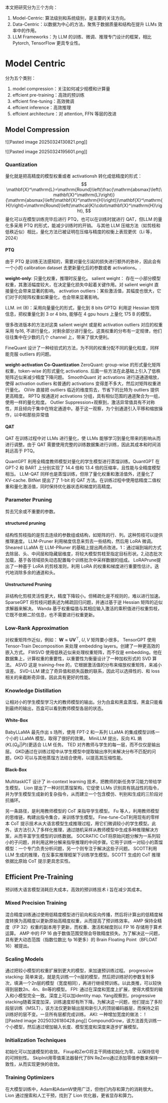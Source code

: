 
本文把研究分为三个方向：
1. Model-Centric: 算法级别和系统级别，是主要的关注方向。
2. Data-Centric：以数据为中心的方法，聚焦于数据质量和结构在提升 LLMs 效率中的作用。
3. LLM Frameworks：为 LLM 的训练、微调、推理专门设计的框架，相比 Pytorch, TensorFlow 更具专业性。

# Model Centric
分为五个类别：
1. model compression：关注如何减少规模和计算量
2. effcient pre-training：高效的预训练
3. effcient fine-tuning：高效微调
4. effcient inference：高效推理
5. effcient architecture：对 attention, FFN 等层的改进

## Model Compression
![[Pasted image 20250324130821.png]]

![[Pasted image 20250324195601.png]]
### Quantization
量化就是把高精度的模型权重或者 activationsh 转化成低精度的形式：
$$
\mathbf{X}^\mathrm{L}=\mathrm{Round}\left(\frac{\mathrm{absmax}\left(\mathbf{X}^\mathrm{L}\right)}{\mathrm{absmax}\left(\mathbf{X}^\mathrm{H}\right)}\mathbf{X}^\mathrm{H}\right)=\mathrm{Round}\left(\mathcal{K}\cdot\mathbf{X}^\mathrm{H}\right),
$$
量化可以在模型训练完毕后进行 PTQ，也可以在训练时就进行 QAT，但LLM 的量化多采用 PTQ 的形式，能减少训练时的开销。
与其他 LLM 压缩方法（如剪枝和低秩近似）相比，量化方法已被证明在压缩与精度的权衡上表现更优（Li 等，2024）

#### PTQ
由于 PTQ 是训练无法感知的，需要对量化引起的损失进行额外的弥补，因此会有一个小的 calibration dataset 去更新量化后的参数或者 activations。.


**weight-only**: 
只量化权重，推理时反量化。
salient weight： 存在一小部分模型权重，其激活幅度较大，在决定量化损失中起着关键作用。对 salient weight 直接量化会带来显著的影响。
activation outliers：某些激活值，其幅度也很大，它们对于的矩阵权重如果量化，也会带来显著影响。

LLM. int (8)：采用向量量化的形式，量化到 8 bits
GPTQ: 利用逆 Hessian 矩阵信息，把权重量化到 3 or 4 bits, 能够在 4 gpu hours 上量化 175 B 的模型。

很多改进版本的方法对这类 salient weight 或是和 activation outliers 对应的权重采用 fp16, 不进行量化，对剩余部分进行量化。这类权重的分布有一定规律，他们往往集中在少数的几个 channel 上，带来了很大便利。

FineQuant 设计了一种经验式的方法，为不同的权重分配不同的量化粒度，同样能克服 outliers 的问题。

**weight-activation Co-Quantization**
ZeroQuant: group-wise 的形式量化矩阵权重，token-wise 的形式量化 activations. 后面一些方法在此基础上引入了低秩矩阵近似来减少精度下降问题。
SmoothQuant 对 activations 进行逐通道缩放，使得 activation outliers 和普通的 activations 变得差不多大，然后对矩阵权重进行量化。
OliVe 直接把 outliers 临近的维度剪去，节省下的比特为 outliers 提供更高精度。
RPTQ 按通道对 activations 分组，具有相似范围的通道聚合为一组，使用一样的量化粒度。
 Outlier Suppression+观察到，激活异常值具有不对称性，并且倾向于集中在特定通道中。基于这一观察，为个别通道引入平移和缩放操作，以中和那些异常值

#### QAT
QAT 在训练过程中对 LLMs 进行量化，使 LLMs 能够学习到量化带来的影响从而进行调整。由于 QAT 需要使用完整的训练数据集进行训练，因此其成本和时间消耗远高于 PTQ。

QuantGPT 利用全精度教师模型对量化的学生模型进行蒸馏训练。QuantGPT 在 GPT-2 和 BART 上分别实现了 14.4 倍和 13.4 倍的压缩率，且性能与全精度模型相当。
LLM-QAT 同样也是蒸馏训练，但除了量化权重和激活值外，还量化了 KV-cache.
BitNet 提出了了 1-bit 的 QAT 方法。在训练过程中使用低精度二值权重和量化激活值，同时保持优化器状态和梯度的高精度。

### Parameter Pruning
剪去冗余或不重要的参数。

#### structured pruning
结构性剪枝指的是剪去连续的参数组或结构，如矩阵的行、列。这种剪枝可以提供推理速度。
LLM-Pruner 利用梯度信息来剪去一些结构，然后用 LoRA 微调。
Sheared LLaMA 在 LLM-PRuner 的基础上提出两点改进。1：通过端到端的方式去除层、头、中间层和隐藏层维度，将较大模型剪枝至指定目标形状。2,动态批次加载，基于各领域损失动态配置每个训练批次中采样数据的组成。
LoRAPrune提出了一种基于 LoRA 的剪枝准则，利用 LoRA 的权重和梯度进行重要性估计。迭代地消除多余的通道和头。

#### Unstructured Pruning
非结构化剪枝灵活性更大，精度下降较小。但稀疏化是不规则的，难以进行加速。
SparseGPT 将剪枝问题表述为稀疏回归问题，并通过基于逆 Hessian 矩阵的近似求解器来解决。
Wanda 基于权重幅值与其相应输入激活的乘积值进行权重剪枝，它既不依赖二阶信息，也不需要进行权重更新。

### Low-Rank Approximation
对权重矩阵作近似，例如： $\mathbf{W}\approx\mathbf{U}\mathbf{V}^\top$, $U,V$ 矩阵要小很多。
TensorGPT 使用 Tensor-Train Decomposition 来处理 embedding layers。创建了一种更高效的嵌入方式。
FWSVD 使用低秩近似来处理权重矩阵，而不仅是 embedding。他在数据集上，计算权重的重要性，以重要性为衡量设计了一种加权形式的 SVD 算法。
ASVD 这是 training-free 的，它根据激活值的分布来缩放权重矩阵，来减小误差。
SVD-LLM 建立了奇异值和损失函数的联系，因此可以选择性的、和 loss 相关的来截断奇异值，因此具有更好的性能。

### Knowledge Distillation
让相对小的学生模型学习大的教师模型的输出。分为白盒和黑盒蒸馏，黑盒只能看到最终的输出，百盒可以看到教师模型各层的状态。

#### White-Box
BabyLLaMA 最先作出 s 场所，使用 FPT-2 和一系列 LLaMA 的集成模型训练一个小的 LLaMA 模型，取得了很好的效果。
MiniLLM 提出，反向 KL 熵($KL(Q_{\theta}||P)$)更适合 LLM 任务。
TED 对齐教师与学生的每一层，而不仅仅是输出层。
GKD通过在训练过程中从学生模型中提取输出序列来解决分布不匹配的问题，GKD 可以与其他蒸馏方法结合使用，以提高其压缩性能。

#### Black-Box
MultitaskICT 设计了 in-context learning 技术，把教师的新任务学习能力带给学生模型。
Lion 提出了一种对抗蒸馏架构，它促使 LLMs 识别具有挑战性的指令，并为学生模型生成新的复杂指令，从而建立一个包含模仿、判别和生成的三阶段对抗循环。

另一条路径，是利用教师模型的 CoT 来指导学生模型。
Fu 等人，利用教师模型的思维链，构建出指令集合，来训练学生模型。
Fine-tune-CoT利用现有的零样本 CoT 提示技术从大语言模型生成推理过程，用它们微调较小的学生模型。此外，该方法引入了多样化推理，通过随机采样从教师模型中生成多种推理解决方案，从而丰富学生模型的训练数据。
SOCRATIC CoT将原始问题分解为一系列较小的子问题，并利用这种分解来指导推理的中间步骤。它用于训练一对较小的蒸馏模型：一个专门负责分析问题，另一个则专注于解决这些子问题。
SCOTT利用 LLM 生成的推理，在反事实推理框架下训练学生模型。SCOTT 生成的 CoT 推理依据比原始 CoT 提示更具忠实性。

## Efficient Pre-Training
预训练大语言模型消耗巨大成本，高效的预训练技术 i 旨在减少其成本。

### Mixed Precision Training
混合精度训练通过使用低精度模型进行前向和反向传播，然后将计算出的低精度梯度转换为高精度以更新原始高精度权重，从而提高了预训练效率。
AMP 保持全精度（FP 32）权重的副本用于更新，而权重、激活和梯度则以 FP 16 存储用于算术运算。
AMP 中的 FP 16 由于数值范围受限会导致精度损失。为了解决这一问题，具有更大动态范围（指数位数比 fp 16更多）的 Brain Floating Point（BFLOAT 16）被提出。
### Scaling Models
通过把较小模型的权重扩展到更大的模型，来加速预训练过程。
progressive stacking: 简单来说，就是先训练一个n层的模型，然后把训练好的参数复制多次，填满一个2n层的模型（宽度相同），再进行继续预训练。以此类推，可以较快得到层数2n、4n、8n等的模型。
FPI: 通过在深度和宽度上扩展，使得大模型的输入和小模型完全一致。深度上可以加identity map.
Yang观察到，progressive stacking随着深度加深，训练速度却有所下降。为解决这一问题，他们提出了多阶段层训练（MSLT），该方法仅更新输出层和新引入的顶层编码器层，而保持之前训练好的层不变。一旦所有层都完成训练。
AKI: 一种增加宽度的做法：
![[Pasted image 20250326180428.png]]
CompoundGrow，该方法首先训练一个小模型，然后通过增加输入长度、模型宽度和深度来逐步扩展模型。

### Initialization Techniques
初始化可以加速模型的收敛。
Fixup和ZerO将主干网络初始化为零，以保持信号的可辨别性。
SkipInit用零值乘法器替代了BN
ReZero通过添加零值参数来保持一致性，从而实现更快的收敛。

### Training Optimizers
在大模型训练中，Adam和AdamW使用广泛，但他们内存和算力的消耗很大。
Lion 通过搜索和人工干预，找到了 Lion 优化器，更省显存和算力。